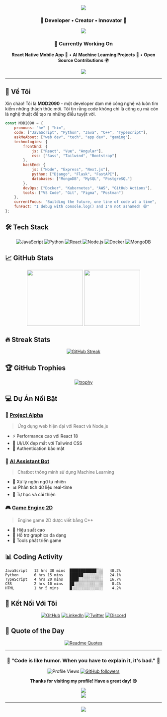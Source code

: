 <div align="center">

<img src="https://capsule-render.vercel.app/api?type=waving&color=gradient&customColorList=6,11,20&height=300&section=header&text=Hi%20there,%20I'm%20MOD2090%20👋&fontSize=50&fontColor=fff&animation=fadeIn&fontAlignY=38&desc=Full%20Stack%20Developer%20|%20Open%20Source%20Enthusiast%20|%20Tech%20Innovation%20Advocate&descAlignY=55&descSize=18"/>

### 🌟 Developer • Creator • Innovator 🌟

<img src="https://user-images.githubusercontent.com/73097560/115834477-dbab4500-a447-11eb-908a-139a6edaec5c.gif"/>

### 🎯 Currently Working On

**React Native Mobile App** 📱 • **AI Machine Learning Projects** 🤖 • **Open Source Contributions** 🌍

<img src="https://user-images.githubusercontent.com/73097560/115834477-dbab4500-a447-11eb-908a-139a6edaec5c.gif"/>

</div>

---

## 🚀 Về Tôi

Xin chào! Tôi là **MOD2090** - một developer đam mê công nghệ và luôn tìm kiếm những thách thức mới. Tôi tin rằng code không chỉ là công cụ mà còn là nghệ thuật để tạo ra những điều tuyệt vời.

```javascript
const MOD2090 = {
    pronouns: "he" | "him",
    code: ["JavaScript", "Python", "Java", "C++", "TypeScript"],
    askMeAbout: ["web dev", "tech", "app dev", "gaming"],
    technologies: {
        frontEnd: {
            js: ["React", "Vue", "Angular"],
            css: ["Sass", "Tailwind", "Bootstrap"]
        },
        backEnd: {
            js: ["Node", "Express", "Next.js"],
            python: ["Django", "Flask", "FastAPI"],
            databases: ["MongoDB", "MySQL", "PostgreSQL"]
        },
        devOps: ["Docker", "Kubernetes", "AWS", "GitHub Actions"],
        tools: ["VS Code", "Git", "Figma", "Postman"]
    },
    currentFocus: "Building the future, one line of code at a time",
    funFact: "I debug with console.log() and I'm not ashamed! 😄"
};
```

## 🛠️ Tech Stack

<div align="center">

![JavaScript](https://img.shields.io/badge/JavaScript-F7DF1E?style=for-the-badge&logo=javascript&logoColor=black)
![Python](https://img.shields.io/badge/Python-14354C?style=for-the-badge&logo=python&logoColor=white)
![React](https://img.shields.io/badge/React-20232A?style=for-the-badge&logo=react&logoColor=61DAFB)
![Node.js](https://img.shields.io/badge/Node.js-43853D?style=for-the-badge&logo=node.js&logoColor=white)
![Docker](https://img.shields.io/badge/Docker-2496ED?style=for-the-badge&logo=docker&logoColor=white)
![MongoDB](https://img.shields.io/badge/MongoDB-4EA94B?style=for-the-badge&logo=mongodb&logoColor=white)

</div>

## 📈 GitHub Stats

<div align="center">

<img height="180em" src="https://github-readme-stats.vercel.app/api?username=Danchoimod&show_icons=true&theme=tokyonight&include_all_commits=true&count_private=true"/>
<img height="180em" src="https://github-readme-stats.vercel.app/api/top-langs/?username=Danchoimod&layout=compact&langs_count=8&theme=tokyonight"/>

</div>

## 🔥 Streak Stats

<div align="center">

[![GitHub Streak](https://streak-stats.demolab.com/?user=Danchoimod&theme=tokyonight)](https://git.io/streak-stats)

</div>

## 🏆 GitHub Trophies

<div align="center">

[![trophy](https://github-profile-trophy.vercel.app/?username=Danchoimod&theme=onedark&column=7)](https://github.com/ryo-ma/github-profile-trophy)

</div>

## 💻 Dự Án Nổi Bật

### 🌟 [Project Alpha](https://github.com/Danchoimod/project-alpha)
> Ứng dụng web hiện đại với React và Node.js
- ⚡ Performance cao với React 18
- 🎨 UI/UX đẹp mắt với Tailwind CSS
- 🔐 Authentication bảo mật

### 🚀 [AI Assistant Bot](https://github.com/Danchoimod/ai-bot)
> Chatbot thông minh sử dụng Machine Learning
- 🤖 Xử lý ngôn ngữ tự nhiên
- 📊 Phân tích dữ liệu real-time
- 🔄 Tự học và cải thiện

### 🎮 [Game Engine 2D](https://github.com/Danchoimod/game-engine)
> Engine game 2D được viết bằng C++
- 🎯 Hiệu suất cao
- 🎨 Hỗ trợ graphics đa dạng
- 🔧 Tools phát triển game

## 📊 Coding Activity

<!--START_SECTION:waka-->
```text
JavaScript   12 hrs 30 mins  ████████████░░░   48.2%
Python       6 hrs 15 mins   ██████░░░░░░░░░   24.1%
TypeScript   4 hrs 20 mins   ████░░░░░░░░░░░   16.7%
CSS          2 hrs 10 mins   ██░░░░░░░░░░░░░    8.4%
HTML         1 hr 5 mins     █░░░░░░░░░░░░░░    4.2%
```
<!--END_SECTION:waka-->

## 🤝 Kết Nối Với Tôi

<div align="center">

[![GitHub](https://img.shields.io/badge/GitHub-100000?style=for-the-badge&logo=github&logoColor=white)](https://github.com/Danchoimod)
[![LinkedIn](https://img.shields.io/badge/LinkedIn-0077B5?style=for-the-badge&logo=linkedin&logoColor=white)](https://linkedin.com/in/Danchoimod)
[![Twitter](https://img.shields.io/badge/Twitter-1DA1F2?style=for-the-badge&logo=twitter&logoColor=white)](https://twitter.com/Danchoimod)
[![Discord](https://img.shields.io/badge/Discord-7289DA?style=for-the-badge&logo=discord&logoColor=white)](https://discord.gg/Danchoimod)

</div>

## 💭 Quote of the Day

<div align="center">

[![Readme Quotes](https://quotes-github-readme.vercel.app/api?type=horizontal&theme=tokyonight)](https://github.com/piyushsuthar/github-readme-quotes)

</div>

---

<div align="center">

### 🌟 "Code is like humor. When you have to explain it, it's bad." 🌟

![Profile Views](https://komarev.com/ghpvc/?username=Danchoimod&color=brightgreen&style=flat-square)
[![GitHub followers](https://img.shields.io/github/followers/Danchoimod?style=social)](https://github.com/Danchoimod)

**Thanks for visiting my profile! Have a great day! 😊**

</div>

<div align="center">
  <img src="https://github-readme-activity-graph.vercel.app/graph?username=Danchoimod&bg_color=1a1b27&color=628fdb&line=d5d5d5&point=ff6b6b&area=true&hide_border=true" />
</div>

<div align="center">
  <img src="https://readme-typing-svg.herokuapp.com?font=Fira+Code&pause=1000&color=36BCF7&center=true&vCenter=true&width=435&lines=Thanks+for+visiting!+%F0%9F%91%8B;Have+a+great+day!+%E2%98%80%EF%B8%8F;Let's+connect+and+build+together!+%F0%9F%9A%80" />

---

<div align="center">
  <img src="https://capsule-render.vercel.app/api?type=waving&color=gradient&height=100&section=footer"/>
</div>
